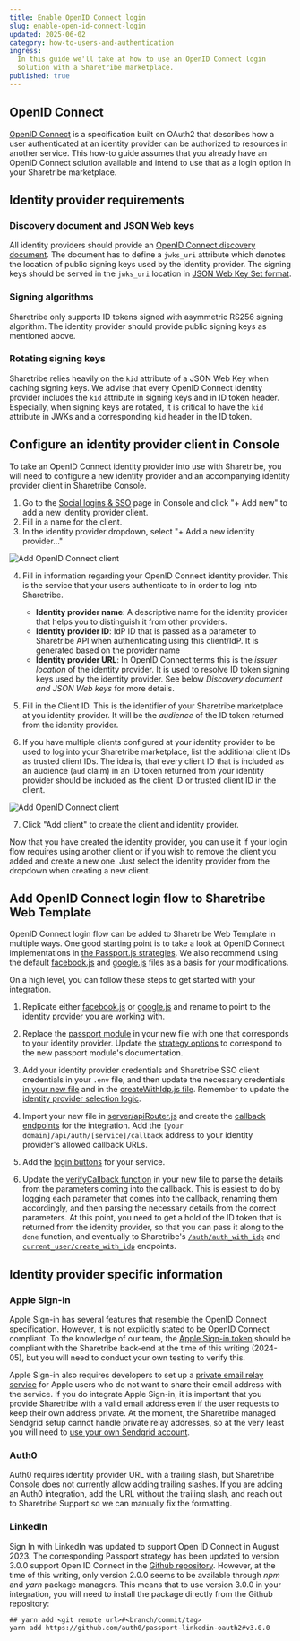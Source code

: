 ```yaml
---
title: Enable OpenID Connect login
slug: enable-open-id-connect-login
updated: 2025-06-02
category: how-to-users-and-authentication
ingress:
  In this guide we'll take at how to use an OpenID Connect login
  solution with a Sharetribe marketplace.
published: true
---
```


## OpenID Connect

[OpenID Connect](https://openid.net/specs/openid-connect-core-1_0.html)
is a specification built on OAuth2 that describes how a user
authenticated at an identity provider can be authorized to resources in
another service. This how-to guide assumes that you already have an
OpenID Connect solution available and intend to use that as a login
option in your Sharetribe marketplace.

## Identity provider requirements

### Discovery document and JSON Web keys

All identity providers should provide an
[OpenID Connect discovery document](https://openid.net/specs/openid-connect-discovery-1_0.html).
The document has to define a `jwks_uri` attribute which denotes the
location of public signing keys used by the identity provider. The
signing keys should be served in the `jwks_uri` location in
[JSON Web Key Set format](https://tools.ietf.org/html/draft-ietf-jose-json-web-key-41).

### Signing algorithms

Sharetribe only supports ID tokens signed with asymmetric RS256 signing
algorithm. The identity provider should provide public signing keys as
mentioned above.

### Rotating signing keys

Sharetribe relies heavily on the `kid` attribute of a JSON Web Key when
caching signing keys. We advise that every OpenID Connect identity
provider includes the `kid` attribute in signing keys and in ID token
header. Especially, when signing keys are rotated, it is critical to
have the `kid` attribute in JWKs and a corresponding `kid` header in the
ID token.

## Configure an identity provider client in Console

To take an OpenID Connect identity provider into use with Sharetribe,
you will need to configure a new identity provider and an accompanying
identity provider client in Sharetribe Console.

1. Go to the
   [Social logins & SSO](https://console.sharetribe.com/advanced/social-logins-and-sso)
   page in Console and click "+ Add new" to add a new identity provider
   client.
2. Fill in a name for the client.
3. In the identity provider dropdown, select "+ Add a new identity
   provider..."

![Add OpenID Connect client](oidc-client-1.png)

4. Fill in information regarding your OpenID Connect identity provider.
   This is the service that your users authenticate to in order to log
   into Sharetribe.

   - **Identity provider name**: A descriptive name for the identity
     provider that helps you to distinguish it from other providers.
   - **Identity provider ID**: IdP ID that is passed as a parameter to
     Sharetribe API when authenticating using this client/IdP. It is
     generated based on the provider name
   - **Identity provider URL**: In OpenID Connect terms this is the
     _issuer location_ of the identity provider. It is used to resolve
     ID token signing keys used by the identity provider. See below
     _Discovery document and JSON Web keys_ for more details.

5. Fill in the Client ID. This is the identifier of your Sharetribe
   marketplace at you identity provider. It will be the _audience_ of
   the ID token returned from the identity provider.
6. If you have multiple clients configured at your identity provider to
   be used to log into your Sharetribe marketplace, list the additional
   client IDs as trusted client IDs. The idea is, that every client ID
   that is included as an audience (`aud` claim) in an ID token returned
   from your identity provider should be included as the client ID or
   trusted client ID in the client.

![Add OpenID Connect client](oidc-client-2.png)

7. Click "Add client" to create the client and identity provider.

Now that you have created the identity provider, you can use it if your
login flow requires using another client or if you wish to remove the
client you added and create a new one. Just select the identity provider
from the dropdown when creating a new client.

## Add OpenID Connect login flow to Sharetribe Web Template

OpenID Connect login flow can be added to Sharetribe Web Template in
multiple ways. One good starting point is to take a look at OpenID
Connect implementations in
[the Passport.js strategies](http://www.passportjs.org). We also
recommend using the default
[facebook.js](https://github.com/sharetribe/web-template/blob/main/server/api/auth/facebook.js)
and
[google.js](https://github.com/sharetribe/web-template/blob/main/server/api/auth/google.js)
files as a basis for your modifications.

On a high level, you can follow these steps to get started with your
integration.

1. Replicate either
   [facebook.js](https://github.com/sharetribe/web-template/blob/main/server/api/auth/facebook.js)
   or
   [google.js](https://github.com/sharetribe/web-template/blob/main/server/api/auth/google.js)
   and rename to point to the identity provider you are working with.

2. Replace the
   [passport module](https://github.com/sharetribe/web-template/blob/main/server/api/auth/facebook.js#L2)
   in your new file with one that corresponds to your identity provider.
   Update the
   [strategy options](https://github.com/sharetribe/web-template/blob/main/server/api/auth/facebook.js#L22-L28)
   to correspond to the new passport module's documentation.

3. Add your identity provider credentials and Sharetribe SSO client
   credentials in your `.env` file, and then update the necessary
   credentials
   [in your new file](https://github.com/sharetribe/web-template/blob/main/server/api/auth/facebook.js#L8-L9)
   and in the
   [createWithIdp.js file](https://github.com/sharetribe/web-template/blob/main/server/api/auth/createUserWithIdp.js#L12-L16).
   Remember to update the
   [identity provider selection logic](https://github.com/sharetribe/web-template/blob/main/server/api/auth/createUserWithIdp.js#L49-L50).

4. Import your new file in
   [server/apiRouter.js](https://github.com/sharetribe/web-template/blob/main/server/apiRouter.js#L21)
   and create the
   [callback endpoints](https://github.com/sharetribe/web-template/blob/main/server/apiRouter.js#L65-L71)
   for the integration. Add the
   `[your domain]/api/auth/[service]/callback` address to your identity
   provider's allowed callback URLs.

5. Add the
   [login buttons](https://github.com/sharetribe/web-template/blob/main/src/containers/AuthenticationPage/AuthenticationPage.js#L60)
   for your service.

6. Update the
   [verifyCallback function](https://github.com/sharetribe/web-template/blob/main/server/api/auth/facebook.js#L45-L61)
   in your new file to parse the details from the parameters coming into
   the callback. This is easiest to do by logging each parameter that
   comes into the callback, renaming them accordingly, and then parsing
   the necessary details from the correct parameters. At this point, you
   need to get a hold of the ID token that is returned from the identity
   provider, so that you can pass it along to the `done` function, and
   eventually to Sharetribe's
   [`/auth/auth_with_idp`](https://www.sharetribe.com/api-reference/authentication.html#issuing-tokens-with-an-identity-provider)
   and
   [`current_user/create_with_idp`](https://www.sharetribe.com/api-reference/marketplace.html#create-user-with-an-identity-provider)
   endpoints.

## Identity provider specific information

### Apple Sign-in

Apple Sign-in has several features that resemble the OpenID Connect
specification. However, it is not explicitly stated to be OpenID Connect
compliant. To the knowledge of our team, the
[Apple Sign-in token](https://developer.apple.com/documentation/signinwithapple/authenticating-users-with-sign-in-with-apple)
should be compliant with the Sharetribe back-end at the time of this
writing (2024-05), but you will need to conduct your own testing to
verify this.

Apple Sign-in also requires developers to set up a
[private email relay service](https://developer.apple.com/documentation/signinwithapple/communicating-using-the-private-email-relay-service/)
for Apple users who do not want to share their email address with the
service. If you do integrate Apple Sign-in, it is important that you
provide Sharetribe with a valid email address even if the user requests
to keep their own address private. At the moment, the Sharetribe managed
Sendgrid setup cannot handle private relay addresses, so at the very
least you will need to
[use your own Sendgrid account](/how-to/set-up-outgoing-email-settings/#using-your-own-sendgrid-account).

### Auth0

Auth0 requires identity provider URL with a trailing slash, but
Sharetribe Console does not currently allow adding trailing slashes. If
you are adding an Auth0 integration, add the URL without the trailing
slash, and reach out to Sharetribe Support so we can manually fix the
formatting.

### LinkedIn

Sign In with LinkedIn was updated to support Open ID Connect in
August 2023. The corresponding Passport strategy has been updated to
version 3.0.0 support Open ID Connect in the
[Github repository](https://github.com/auth0/passport-linkedin-oauth2).
However, at the time of this writing, only version 2.0.0 seems to be
available through _npm_ and _yarn_ package managers. This means that to
use version 3.0.0 in your integration, you will need to install the
package directly from the Github repository:

```shell
## yarn add <git remote url>#<branch/commit/tag>
yarn add https://github.com/auth0/passport-linkedin-oauth2#v3.0.0

```

